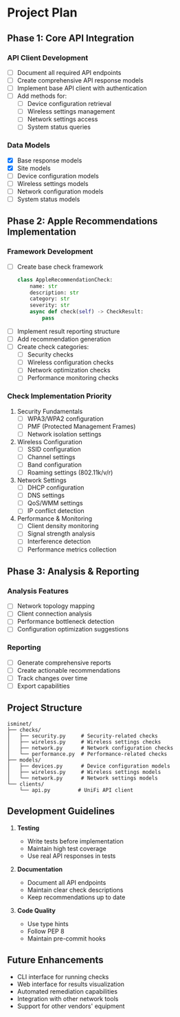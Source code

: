 # Project Plan

## Phase 1: Core API Integration

### API Client Development
- [ ] Document all required API endpoints
- [ ] Create comprehensive API response models
- [ ] Implement base API client with authentication
- [ ] Add methods for:
  - [ ] Device configuration retrieval
  - [ ] Wireless settings management
  - [ ] Network settings access
  - [ ] System status queries

### Data Models
- [x] Base response models
- [x] Site models
- [ ] Device configuration models
- [ ] Wireless settings models
- [ ] Network configuration models
- [ ] System status models

## Phase 2: Apple Recommendations Implementation

### Framework Development
- [ ] Create base check framework
  ```python
  class AppleRecommendationCheck:
      name: str
      description: str
      category: str
      severity: str
      async def check(self) -> CheckResult:
          pass
  ```
- [ ] Implement result reporting structure
- [ ] Add recommendation generation
- [ ] Create check categories:
  - [ ] Security checks
  - [ ] Wireless configuration checks
  - [ ] Network optimization checks
  - [ ] Performance monitoring checks

### Check Implementation Priority

1. Security Fundamentals
   - [ ] WPA3/WPA2 configuration
   - [ ] PMF (Protected Management Frames)
   - [ ] Network isolation settings

2. Wireless Configuration
   - [ ] SSID configuration
   - [ ] Channel settings
   - [ ] Band configuration
   - [ ] Roaming settings (802.11k/v/r)

3. Network Settings
   - [ ] DHCP configuration
   - [ ] DNS settings
   - [ ] QoS/WMM settings
   - [ ] IP conflict detection

4. Performance & Monitoring
   - [ ] Client density monitoring
   - [ ] Signal strength analysis
   - [ ] Interference detection
   - [ ] Performance metrics collection

## Phase 3: Analysis & Reporting

### Analysis Features
- [ ] Network topology mapping
- [ ] Client connection analysis
- [ ] Performance bottleneck detection
- [ ] Configuration optimization suggestions

### Reporting
- [ ] Generate comprehensive reports
- [ ] Create actionable recommendations
- [ ] Track changes over time
- [ ] Export capabilities

## Project Structure

```
isminet/
├── checks/
│   ├── security.py     # Security-related checks
│   ├── wireless.py     # Wireless settings checks
│   ├── network.py      # Network configuration checks
│   └── performance.py  # Performance-related checks
├── models/
│   ├── devices.py      # Device configuration models
│   ├── wireless.py     # Wireless settings models
│   └── network.py      # Network settings models
└── clients/
    └── api.py         # UniFi API client
```

## Development Guidelines

1. **Testing**
   - Write tests before implementation
   - Maintain high test coverage
   - Use real API responses in tests

2. **Documentation**
   - Document all API endpoints
   - Maintain clear check descriptions
   - Keep recommendations up to date

3. **Code Quality**
   - Use type hints
   - Follow PEP 8
   - Maintain pre-commit hooks

## Future Enhancements

- CLI interface for running checks
- Web interface for results visualization
- Automated remediation capabilities
- Integration with other network tools
- Support for other vendors' equipment
